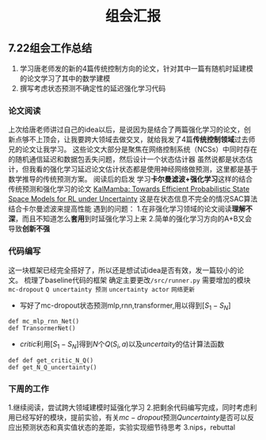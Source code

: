 

# <center>  组会汇报

## 7.22组会工作总结
 1. 学习唐老师发的新的4篇传统控制方向的论文，针对其中一篇有随机时延建模的论文学习了其中的数学建模
 2. 撰写考虑状态预测不确定性的延迟强化学习代码
### 论文阅读
上次给唐老师讲过自己的idea以后，是说因为是结合了两篇强化学习的论文，创新点够不上顶会，让我要跨大领域去做交叉，就给我发了4篇**传统控制领域**过去师兄的论文让我学习。
这些论文大部分是聚焦在网络控制系统（NCSs）中同时存在的随机通信延迟和数据包丢失问题，然后设计一个状态估计器
虽然说都是状态估计，但我看的强化学习延迟论文估计状态都是使用神经网络做预测，这里都是基于数学推导的传统预测方案。
阅读后的启发
学习**卡尔曼滤波+强化学习**这样的结合传统预测和强化学习的论文
[KalMamba: Towards Efficient Probabilistic State Space Models for RL under Uncertainty](https://arxiv.org/abs/2406.15131v1)
这是在状态信息不完全的情况SAC算法结合卡尔曼滤波来提高性能
遇到的问题：
 1.在非强化学习领域的论文阅读**理解不深**，而且不知道怎么**套用**到时延强化学习上来
 2.简单的强化学习方向的A+B又会导致**创新不强**
 ### 代码编写
 这一块框架已经完全搭好了，所以还是想试试idea是否有效，发一篇较小的论文。
 梳理了baseline代码的框架
确定主要更改```/src/runner.py```
需要增加的模块
```mc-dropout```
```Q uncertainty 预测```
```uncertainty actor```
```网络更新```
 - 写好了mc-dropout状态预测mlp,rnn,transformer,用以得到$[S_1 - S_N]$
 ```
 def mc_mlp_rnn_Net()
 def TransormerNet()
 ```
 - $critic$利用$[S_1 - S_N]$得到$N$个$Q(S_i,a)$以及$uncertaity$的估计算法函数
 ```
 def def get_critic_N_Q()
 def get_N_Q_uncertainty()
 ```
 ### 下周的工作
 1.继续阅读，尝试跨大领域建模时延强化学习
 2.把剩余代码编写完成，同时考虑利用已经写好的模块，提前实验，有关$mc-dropout$预测$Quncertainty$是否可以反应出预测状态和真实值状态的差距，实验实现细节待思考
 3.nips，rebuttal
 

